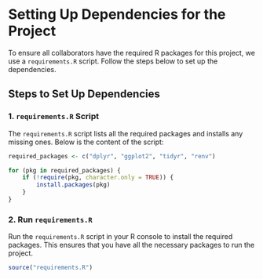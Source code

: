 # Setting Up Dependencies for the Project

To ensure all collaborators have the required R packages for this project, we use a `requirements.R` script. Follow the steps below to set up the dependencies.

## Steps to Set Up Dependencies

### 1. `requirements.R` Script
The `requirements.R` script lists all the required packages and installs any missing ones. Below is the content of the script:

```r
required_packages <- c("dplyr", "ggplot2", "tidyr", "renv")

for (pkg in required_packages) {
    if (!require(pkg, character.only = TRUE)) {
        install.packages(pkg)
    }
}
```

### 2. Run `requirements.R`
Run the `requirements.R` script in your R console to install the required packages. This ensures that you have all the necessary packages to run the project.

```r
source("requirements.R")
```